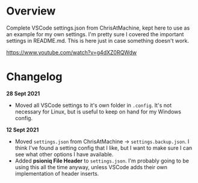 # Overview
Complete VSCode settings.json from ChrisAtMachine, kept here to use
as an example for my own settings. I'm pretty sure I covered the important
settings in README.md. This is here just in case something doesn't work.

https://www.youtube.com/watch?v=g4dXZ0RQWdw

# Changelog
**28 Sept 2021**
- Moved all VSCode settings to it's own folder in `.config`. It's not necessary
for Linux, but is useful to keep on hand for my Windows config.

**12 Sept 2021**
- Moved `settings.json` from ChrisAtMachine -> `settings.backup.json`. I think I've found a setting config that I like, but I want to make sure I can see what other options I have available.
- Added **psioniq File Header** to `settings.json`. I'm probably going to be using this all the time anyway, unless VSCode adds their own implementation of header inserts.